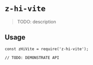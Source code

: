# `z-hi-vite`

> TODO: description

## Usage

```
const zHiVite = require('z-hi-vite');

// TODO: DEMONSTRATE API
```
